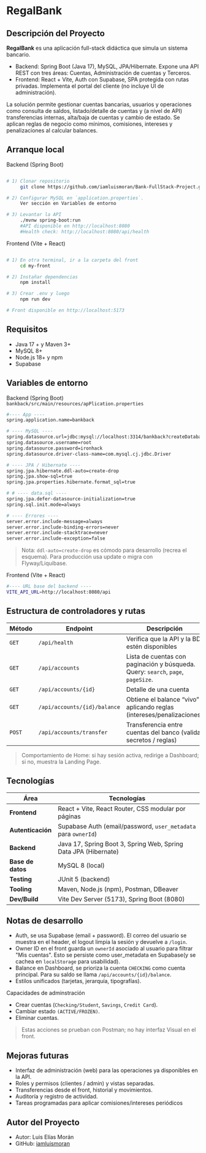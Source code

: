 # RegalBank

## Descripción del Proyecto

**RegalBank** es una aplicación full-stack didáctica que simula un sistema bancario.

- Backend: Spring Boot (Java 17), MySQL, JPA/Hibernate.
  Expone una API REST con tres áreas: Cuentas, Administración de cuentas y Terceros.
- Frontend: React + Vite, Auth con Supabase, SPA protegida con rutas privadas.
  Implementa el portal del cliente (no incluye UI de administración).

La solución permite gestionar cuentas bancarias, usuarios y operaciones como consulta de saldos, listado/detalle de cuentas y (a nivel de API) transferencias internas, alta/baja de cuentas y cambio de estado. Se aplican reglas de negocio como mínimos, comisiones, intereses y penalizaciones al calcular balances.

## Arranque local

Backend (Spring Boot)
```bash

# 1) Clonar repositorio
     git clone https://github.com/iamluismoran/Bank-FullStack-Project.git

# 2) Configurar MySQL en `application.properties`.
     Ver sección en Variables de entorno

# 3) Levantar la API
     ./mvnw spring-boot:run
     #API disponible en http://localhost:8080
     #Health check: http://localhost:8080/api/health

```

Frontend (Vite + React)
```bash

# 1) En otra terminal, ir a la carpeta del front
     cd my-front

# 2) Instañar dependencias
     npm install

# 3) Crear .env y luego
     npm run dev

# Front disponible en http://localhost:5173

```

## Requisitos

- Java 17 + y Maven 3+
- MySQL 8+
- Node.js 18+ y npm
- Supabase

##  Variables de entorno

Backend (Spring Boot)
`bankback/src/main/resources/apPlication.properties`
```bash
#---- App ----
spring.application.name=bankback

# ---- MySQL ----
spring.datasource.url=jdbc:mysql://localhost:3314/bankback?createDatabaseIfNotExist=true&useSSL=false&serverTimezone=UTC
spring.datasource.username=root
spring.datasource.password=ironhack
spring.datasource.driver-class-name=com.mysql.cj.jdbc.Driver

# ---- JPA / Hibernate ----
spring.jpa.hibernate.ddl-auto=create-drop
spring.jpa.show-sql=true
spring.jpa.properties.hibernate.format_sql=true

# # ---- data.sql ----
spring.jpa.defer-datasource-initialization=true
spring.sql.init.mode=always

# ---- Errores ----
server.error.include-message=always
server.error.include-binding-errors=never
server.error.include-stacktrace=never
server.error.include-exception=false

```
> Nota: `ddl-auto=create-drop` es cómodo para desarrollo (recrea el esquema). Para producción usa update o migra con Flyway/Liquibase.


Frontend (Vite + React)

```bash
#---- URL base del backend ----
VITE_API_URL=http://localhost:8080/api


```

## Estructura de controladores y rutas


| Método     | Endpoint                        | Descripción                                                                                           |
|------------|---------------------------------|-------------------------------------------------------------------------------------------------------|
| `GET`      | `/api/health`                   | Verifica que la API y la BD estén disponibles                                                         |
| `GET`      | `/api/accounts`                 | Lista de cuentas con paginación y búsqueda. Query: `search`, `page`, `pageSize`.                      |
| `GET`      | `/api/accounts/{id}`            | Detalle de una cuenta |
| `GET`      | `/api/accounts/{id}/balance`    | Obtiene el balance “vivo” aplicando reglas (intereses/penalizaciones)                |
| `POST`      | `/api/accounts/transfer`       | Transferencia entre cuentas del banco (valida secretos / reglas)                              |


> Comportamiento de Home: si hay sesión activa, redirige a Dashboard; si no, muestra la Landing Page.


## Tecnologías

| Área                | Tecnologías                                                                 |
|---------------------|------------------------------------------------------------------------------|
| **Frontend**        | React + Vite, React Router, CSS modular por páginas                |
| **Autenticación**   | Supabase Auth (email/password, `user_metadata` para `ownerId`)              |
| **Backend**         | Java 17, Spring Boot 3, Spring Web, Spring Data JPA (Hibernate)             |
| **Base de datos**   | MySQL 8 (local)                                                              |
| **Testing**         | JUnit 5 (backend)                                                            |
| **Tooling**         | Maven, Node.js (npm), Postman, DBeaver                    |
| **Dev/Build**       | Vite Dev Server (5173), Spring Boot (8080)                                   |


## Notas de desarrollo
- Auth, se usa Supabase (email + password). El correo del usuario se muestra en el header, el logout limpia la sesión y devuelve a `/login`.
- Owner ID en el front guarda un `ownerId` asociado al usuario para filtrar "Mis cuentas". Esto se persiste como user_metadata en Supabase(y se cachea en `localStorage` para usabilidad).
- Balance en Dashboard, se prioriza la cuenta `CHECKING` como cuenta principal. Para su saldo se llama `/api/accounts/{id}/balance`.
- Estilos unificados (tarjetas, jerarquía, tipografías).

Capacidades de adminstración
- Crear cuentas (`Checking/Student`, `Savings`, `Credit Card`).
- Cambiar estado `(ACTIVE/FROZEN)`.
- Eliminar cuentas.

> Estas acciones se prueban con Postman; no hay interfaz Visual en el front. 

## Mejoras futuras
- Interfaz de administración (web) para las operaciones ya disponibles en la API.
- Roles y permisos (clientes / admin) y vistas separadas.
- Transferencias desde el front, historial y movimientos.
- Auditoría y registro de actividad.
- Tareas programadas para aplicar comisiones/intereses periódicos

## Autor del Proyecto
- Autor: Luis Elías Morán
- GitHub: [iamluismoran](https://github.com/iamluismoran)
